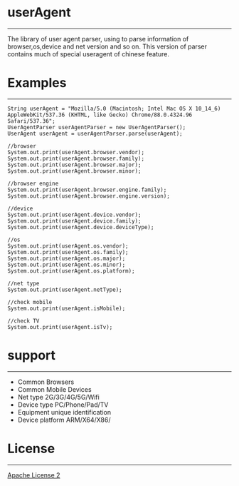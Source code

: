 # userAgent

----------------------------
The library of user agent parser, using to parse information of browser,os,device and net version and so on. This version of parser contains much of special useragent of chinese feature.

# Examples

----------------------------
```
String userAgent = "Mozilla/5.0 (Macintosh; Intel Mac OS X 10_14_6) AppleWebKit/537.36 (KHTML, like Gecko) Chrome/88.0.4324.96 Safari/537.36";
UserAgentParser userAgentParser = new UserAgentParser();
UserAgent userAgent = userAgentParser.parse(userAgent);

//browser 
System.out.print(userAgent.browser.vendor);
System.out.print(userAgent.browser.family);
System.out.print(userAgent.browser.major);
System.out.print(userAgent.browser.minor);

//browser engine
System.out.print(userAgent.browser.engine.family);
System.out.print(userAgent.browser.engine.version);

//device
System.out.print(userAgent.device.vendor);
System.out.print(userAgent.device.family);
System.out.print(userAgent.device.deviceType);

//os
System.out.print(userAgent.os.vendor);
System.out.print(userAgent.os.family);
System.out.print(userAgent.os.major);
System.out.print(userAgent.os.minor);
System.out.print(userAgent.os.platform);

//net type
System.out.print(userAgent.netType);

//check mobile
System.out.print(userAgent.isMobile);

//check TV
System.out.print(userAgent.isTv);
```
# support

----------------
- Common Browsers
- Common Mobile Devices
- Net type 2G/3G/4G/5G/Wifi
- Device type PC/Phone/Pad/TV
- Equipment unique identification 
- Device platform ARM/X64/X86/


# License

----------------
[Apache License 2](http://www.apache.org/licenses/LICENSE-2.0.txt)